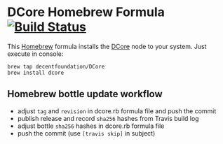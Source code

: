 # DCore Homebrew Formula [![Build Status](https://travis-ci.org/DECENTfoundation/homebrew-DCore.svg?branch=master)](https://travis-ci.org/DECENTfoundation/homebrew-DCore)

This [Homebrew](http://brew.sh) formula installs the [DCore](https://decent.ch/dcore) node to your system. Just execute in console:

    brew tap decentfoundation/DCore
    brew install dcore

## Homebrew bottle update workflow

* adjust `tag` and `revision` in dcore.rb formula file and push the commit
* publish release and record `sha256` hashes from Travis build log
* adjust bottle `sha256` hashes in dcore.rb formula file
* push the commit (use `[travis skip]` in subject)
